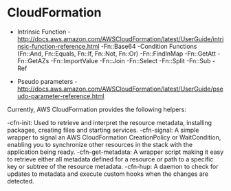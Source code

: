 # CloudFormation

- Intrinsic Function - http://docs.aws.amazon.com/AWSCloudFormation/latest/UserGuide/intrinsic-function-reference.html
  -Fn::Base64
  -Condition Functions (Fn::And, Fn::Equals, Fn::If, Fn::Not, Fn::Or)
  -Fn::FindInMap
  -Fn::GetAtt
  -Fn::GetAZs
  -Fn::ImportValue
  -Fn::Join
  -Fn::Select
  -Fn::Split
  -Fn::Sub
  -Ref

- Pseudo parameters - http://docs.aws.amazon.com/AWSCloudFormation/latest/UserGuide/pseudo-parameter-reference.html

Currently, AWS CloudFormation provides the following helpers:

-cfn-init: Used to retrieve and interpret the resource metadata, installing packages, creating files and starting services.
-cfn-signal: A simple wrapper to signal an AWS CloudFormation CreationPolicy or WaitCondition, enabling you to synchronize other resources in the stack with the application being ready.
-cfn-get-metadata: A wrapper script making it easy to retrieve either all metadata defined for a resource or path to a specific key or subtree of the resource metadata.
-cfn-hup: A daemon to check for updates to metadata and execute custom hooks when the changes are detected.
